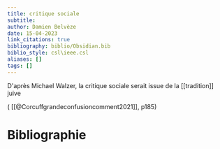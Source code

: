 ```yaml
---
title: critique sociale
subtitle:
author: Damien Belvèze
date: 15-04-2023
link_citations: true
bibliography: biblio/Obsidian.bib
biblio_style: csl\ieee.csl
aliases: []
tags: []
---
```


D'après Michael Walzer, la critique sociale serait issue de la [[tradition]] juive 

( [[@Corcuffgrandeconfusioncomment2021]], p185)






# Bibliographie
